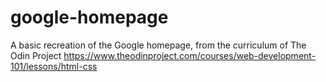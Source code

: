 # google-homepage
A basic recreation of the Google homepage, from the curriculum of The Odin Project
https://www.theodinproject.com/courses/web-development-101/lessons/html-css
